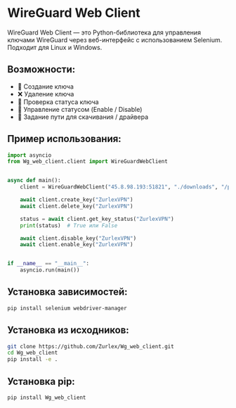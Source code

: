 # WireGuard Web Client

WireGuard Web Client — это Python-библиотека для управления ключами WireGuard через веб-интерфейс с использованием Selenium. Подходит для Linux и Windows.

## Возможности:
- 🔐 Создание ключа
- ❌ Удаление ключа
- 📶 Проверка статуса ключа
- 🔁 Управление статусом (Enable / Disable)
- 💾 Задание пути для скачивания / драйвера

## Пример использования:

```python
import asyncio
from Wg_web_client.client import WireGuardWebClient


async def main():
    client = WireGuardWebClient("45.8.98.193:51821", "./downloads", "/path/to/chromedriver")

    await client.create_key("ZurlexVPN")
    await client.delete_key("ZurlexVPN")

    status = await client.get_key_status("ZurlexVPN")
    print(status)  # True или False

    await client.disable_key("ZurlexVPN")
    await client.enable_key("ZurlexVPN")


if __name__ == "__main__":
    asyncio.run(main())
```

## Установка зависимостей:

```bash
pip install selenium webdriver-manager
```

## Установка из исходников:

```bash
git clone https://github.com/Zurlex/Wg_web_client.git
cd Wg_web_client
pip install -e .
```
## Установка pip:
```bash
pip install Wg_web_client
```